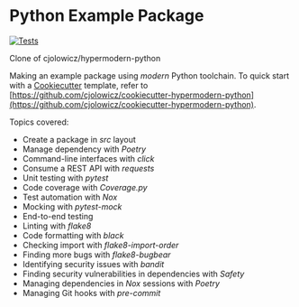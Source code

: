 # Python Example Package
[![Tests](https://github.com/letuanhai/python-example-package-lth/workflows/Tests/badge.svg)](https://github.com/letuanhai/python-example-package-lth/actions?workflow=Tests)

Clone of cjolowicz/hypermodern-python

Making an example package using *modern* Python toolchain.
To quick start with a [Cookiecutter](https://github.com/cookiecutter/cookiecutter) template, refer to [https://github.com/cjolowicz/cookiecutter-hypermodern-python](https://github.com/cjolowicz/cookiecutter-hypermodern-python).

Topics covered:
- Create a package in *src* layout
- Manage dependency with *Poetry*
- Command-line interfaces with *click*
- Consume a REST API with *requests*
- Unit testing with *pytest*
- Code coverage with *Coverage.py*
- Test automation with *Nox*
- Mocking with *pytest-mock*
- End-to-end testing
- Linting with *flake8*
- Code formatting with *black*
- Checking import with *flake8-import-order*
- Finding more bugs with *flake8-bugbear*
- Identifying security issues with *bandit*
- Finding security vulnerabilities in dependencies with *Safety*
- Managing dependencies in *Nox* sessions with *Poetry*
- Managing Git hooks with *pre-commit*
